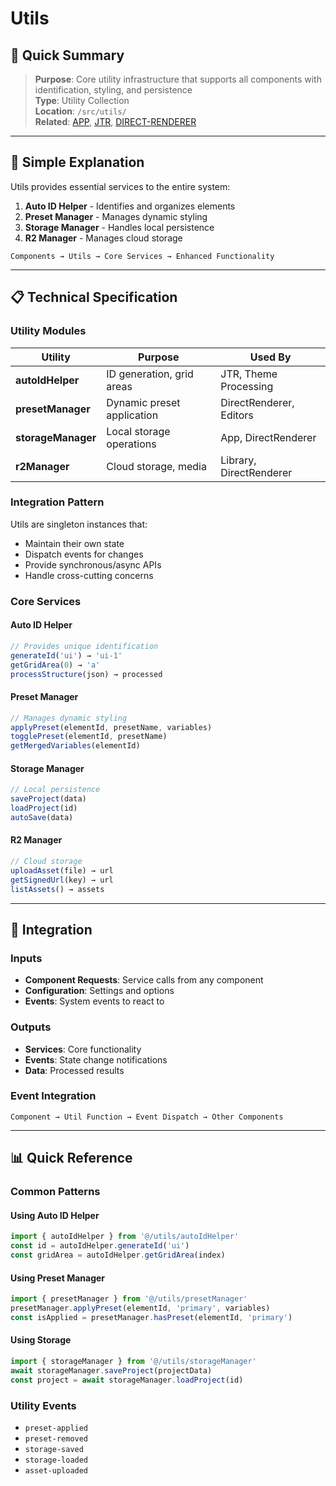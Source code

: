 # Utils

## 🎯 Quick Summary
> **Purpose**: Core utility infrastructure that supports all components with identification, styling, and persistence  
> **Type**: Utility Collection  
> **Location**: `/src/utils/`  
> **Related**: [APP](./01.01-APP.md), [JTR](./01.03-JTR.md), [DIRECT-RENDERER](./01.04-DIRECT-RENDERER.md)

---

## 🔄 Simple Explanation

Utils provides essential services to the entire system:
1. **Auto ID Helper** - Identifies and organizes elements
2. **Preset Manager** - Manages dynamic styling
3. **Storage Manager** - Handles local persistence
4. **R2 Manager** - Manages cloud storage

```
Components → Utils → Core Services → Enhanced Functionality
```

---

## 📋 Technical Specification

### Utility Modules

| Utility | Purpose | Used By |
|---------|---------|----------|
| **autoIdHelper** | ID generation, grid areas | JTR, Theme Processing |
| **presetManager** | Dynamic preset application | DirectRenderer, Editors |
| **storageManager** | Local storage operations | App, DirectRenderer |
| **r2Manager** | Cloud storage, media | Library, DirectRenderer |

### Integration Pattern

Utils are singleton instances that:
- Maintain their own state
- Dispatch events for changes
- Provide synchronous/async APIs
- Handle cross-cutting concerns

### Core Services

#### Auto ID Helper
```javascript
// Provides unique identification
generateId('ui') → 'ui-1'
getGridArea(0) → 'a'
processStructure(json) → processed
```

#### Preset Manager
```javascript
// Manages dynamic styling
applyPreset(elementId, presetName, variables)
togglePreset(elementId, presetName)
getMergedVariables(elementId)
```

#### Storage Manager
```javascript
// Local persistence
saveProject(data)
loadProject(id)
autoSave(data)
```

#### R2 Manager
```javascript
// Cloud storage
uploadAsset(file) → url
getSignedUrl(key) → url
listAssets() → assets
```

---

## 🔗 Integration

### Inputs
- **Component Requests**: Service calls from any component
- **Configuration**: Settings and options
- **Events**: System events to react to

### Outputs
- **Services**: Core functionality
- **Events**: State change notifications
- **Data**: Processed results

### Event Integration
```
Component → Util Function → Event Dispatch → Other Components
```

---

## 📊 Quick Reference

### Common Patterns

#### Using Auto ID Helper
```javascript
import { autoIdHelper } from '@/utils/autoIdHelper'
const id = autoIdHelper.generateId('ui')
const gridArea = autoIdHelper.getGridArea(index)
```

#### Using Preset Manager
```javascript
import { presetManager } from '@/utils/presetManager'
presetManager.applyPreset(elementId, 'primary', variables)
const isApplied = presetManager.hasPreset(elementId, 'primary')
```

#### Using Storage
```javascript
import { storageManager } from '@/utils/storageManager'
await storageManager.saveProject(projectData)
const project = await storageManager.loadProject(id)
```

### Utility Events
- `preset-applied`
- `preset-removed`
- `storage-saved`
- `storage-loaded`
- `asset-uploaded`